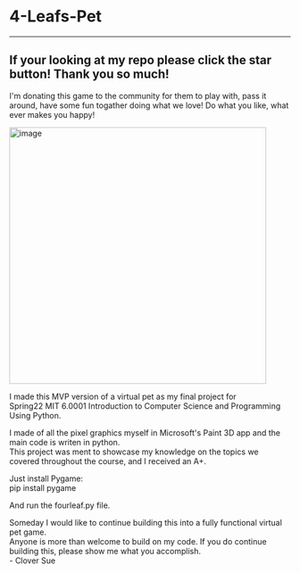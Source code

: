 # 4-Leafs-Pet   
---

## If your looking at my repo please click the star button! Thank you so much!


I'm donating this game to the community for them to play with, pass it around, have some fun togather doing what we love! Do what you like, what ever makes you happy!
   
<img width="460" alt="image" src="https://user-images.githubusercontent.com/105990331/176726265-7e303944-d833-4511-b239-506f1b40bb51.png">   
   
     
I made this MVP version of a virtual pet as my final project for    
Spring22 MIT 6.0001 Introduction to Computer Science and Programming Using Python.   
    
I made of all the pixel graphics myself in Microsoft's Paint 3D app and the main code is writen in python.   
This project was ment to showcase my knowledge on the topics we covered throughout the course, and I received an A+.

Just install Pygame:   
pip install pygame   
   
And run the fourleaf.py file.   
   
   Someday I would like to continue building this into a fully functional virtual pet game.    
   Anyone is more than welcome to build on my code. If you do continue building this, please show me what you accomplish.   
        - Clover Sue

